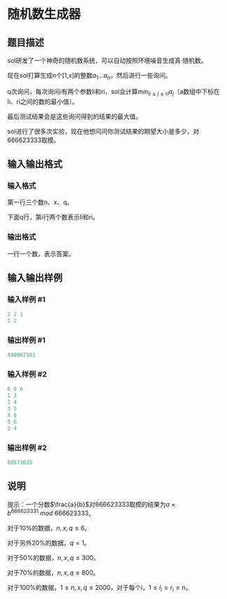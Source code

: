 # 随机数生成器

## 题目描述

sol研发了一个神奇的随机数系统，可以自动按照环境噪音生成真·随机数。

现在sol打算生成n个[1,x]的整数$a_1...a_n$，然后进行一些询问。

q次询问，每次询问i有两个参数li和ri，sol会计算$min_{li \leq j \leq ri} a_j$（a数组中下标在li、ri之间的数的最小值）。

最后测试结果会是这些询问得到的结果的最大值。

sol进行了很多次实验，现在他想问问你测试结果的期望大小是多少，对666623333取模。

## 输入输出格式

### 输入格式

第一行三个数n、x、q。

下面q行，第i行两个数表示li和ri。

### 输出格式

一行一个数，表示答案。

## 输入输出样例

### 输入样例 #1

```cpp
2 2 1
1 2
```


### 输出样例 #1

```cpp
499967501
```


### 输入样例 #2

```cpp
6 6 6
1 3
2 4
3 5
4 6
5 6
3 4
```


### 输出样例 #2

```cpp
88571635
```


## 说明

提示：一个分数$\frac{a}{b}$对666623333取模的结果为$a\times b^{666623331}~mod~666623333$。

对于10%的数据，$n,x,q \leq 6$。

对于另外20%的数据，$q=1$。

对于50%的数据，$n,x,q \leq 300$。

对于70%的数据，$n,x,q \leq 800$。

对于100%的数据，$1 \leq n,x,q \leq 2000$，对于每个i，$1 \leq l_i \leq r_i \leq n$。

